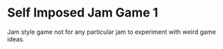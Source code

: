 # Self Imposed Jam Game 1
Jam style game not for any particular jam to experiment with weird game ideas.
